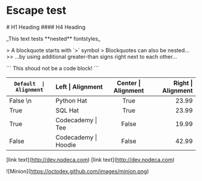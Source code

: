 # Escape test

\# H1 Heading
\#\#\#\# H4 Heading

\_This text tests \*\*nested\*\* fontstyles\_

\> A blockquote starts with \`>\` symbol
\> Blockquotes can also be nested...
\>\> ...by using additional greater-than signs right next to each other...

\`\`\`
This shoud not be a code block!
\`\`\`

| `Default  \| Alignment` | Left \|  Alignment    | Center  \| Alignment   | Right \|  Alignment |
| ---------------- | :---------------- | :----------------: | --------------: |
| False     \n       | Python Hat        |   True             | 23.99           |
| True             | SQL Hat           |   True             | 23.99           |
| True             | Codecademy \|  Tee    |  False             | 19.99           |
| False            | Codecademy \|  Hoodie |  False             | 42.99           |



\[link text](http://dev.nodeca.com)
\[link text](http://dev.nodeca.com)

\!\[Minion](https://octodex.github.com/images/minion.png)

